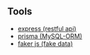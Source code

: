 ## Tools
- [express (restful api)](https://www.npmjs.com/package/@types/express)
- [prisma (MySQL-ORM)](https://www.prisma.io/)
- [faker js (fake data)](https://www.npmjs.com/package/@faker-js/faker)
